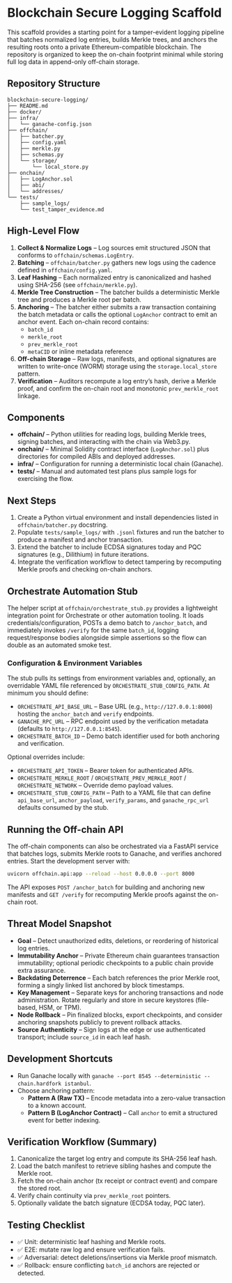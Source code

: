 # Blockchain Secure Logging Scaffold

This scaffold provides a starting point for a tamper-evident logging pipeline that batches normalized log entries, builds Merkle trees, and anchors the resulting roots onto a private Ethereum-compatible blockchain. The repository is organized to keep the on-chain footprint minimal while storing full log data in append-only off-chain storage.

## Repository Structure

```
blockchain-secure-logging/
├── README.md
├── docker/
├── infra/
│   └── ganache-config.json
├── offchain/
│   ├── batcher.py
│   ├── config.yaml
│   ├── merkle.py
│   ├── schemas.py
│   └── storage/
│       └── local_store.py
├── onchain/
│   ├── LogAnchor.sol
│   ├── abi/
│   └── addresses/
└── tests/
    ├── sample_logs/
    └── test_tamper_evidence.md
```

## High-Level Flow

1. **Collect & Normalize Logs** – Log sources emit structured JSON that conforms to `offchain/schemas.LogEntry`.
2. **Batching** – `offchain/batcher.py` gathers new logs using the cadence defined in `offchain/config.yaml`.
3. **Leaf Hashing** – Each normalized entry is canonicalized and hashed using SHA-256 (see `offchain/merkle.py`).
4. **Merkle Tree Construction** – The batcher builds a deterministic Merkle tree and produces a Merkle root per batch.
5. **Anchoring** – The batcher either submits a raw transaction containing the batch metadata or calls the optional `LogAnchor` contract to emit an anchor event. Each on-chain record contains:
   - `batch_id`
   - `merkle_root`
   - `prev_merkle_root`
   - `metaCID` or inline metadata reference
6. **Off-chain Storage** – Raw logs, manifests, and optional signatures are written to write-once (WORM) storage using the `storage.local_store` pattern.
7. **Verification** – Auditors recompute a log entry’s hash, derive a Merkle proof, and confirm the on-chain root and monotonic `prev_merkle_root` linkage.

## Components

- **offchain/** – Python utilities for reading logs, building Merkle trees, signing batches, and interacting with the chain via Web3.py.
- **onchain/** – Minimal Solidity contract interface (`LogAnchor.sol`) plus directories for compiled ABIs and deployed addresses.
- **infra/** – Configuration for running a deterministic local chain (Ganache).
- **tests/** – Manual and automated test plans plus sample logs for exercising the flow.

## Next Steps

1. Create a Python virtual environment and install dependencies listed in `offchain/batcher.py` docstring.
2. Populate `tests/sample_logs/` with `.jsonl` fixtures and run the batcher to produce a manifest and anchor transaction.
3. Extend the batcher to include ECDSA signatures today and PQC signatures (e.g., Dilithium) in future iterations.
4. Integrate the verification workflow to detect tampering by recomputing Merkle proofs and checking on-chain anchors.


## Orchestrate Automation Stub

The helper script at `offchain/orchestrate_stub.py` provides a lightweight integration point for Orchestrate or other
automation tooling. It loads credentials/configuration, POSTs a demo batch to `/anchor_batch`, and immediately invokes
`/verify` for the same `batch_id`, logging request/response bodies alongside simple assertions so the flow can double as an
automated smoke test.

### Configuration & Environment Variables

The stub pulls its settings from environment variables and, optionally, an overridable YAML file referenced by
`ORCHESTRATE_STUB_CONFIG_PATH`. At minimum you should define:

- `ORCHESTRATE_API_BASE_URL` – Base URL (e.g., `http://127.0.0.1:8000`) hosting the `anchor_batch` and `verify` endpoints.
- `GANACHE_RPC_URL` – RPC endpoint used by the verification metadata (defaults to `http://127.0.0.1:8545`).
- `ORCHESTRATE_BATCH_ID` – Demo batch identifier used for both anchoring and verification.

Optional overrides include:

- `ORCHESTRATE_API_TOKEN` – Bearer token for authenticated APIs.
- `ORCHESTRATE_MERKLE_ROOT` / `ORCHESTRATE_PREV_MERKLE_ROOT` / `ORCHESTRATE_NETWORK` – Override demo payload values.
- `ORCHESTRATE_STUB_CONFIG_PATH` – Path to a YAML file that can define `api_base_url`, `anchor_payload`, `verify_params`, and
  `ganache_rpc_url` defaults consumed by the stub.

## Running the Off-chain API

The off-chain components can also be orchestrated via a FastAPI service that batches logs, submits Merkle roots to Ganache, and verifies anchored entries. Start the development server with:

```bash
uvicorn offchain.api:app --reload --host 0.0.0.0 --port 8000
```

The API exposes `POST /anchor_batch` for building and anchoring new manifests and `GET /verify` for recomputing Merkle proofs against the on-chain root.


## Threat Model Snapshot

- **Goal** – Detect unauthorized edits, deletions, or reordering of historical log entries.
- **Immutability Anchor** – Private Ethereum chain guarantees transaction immutability; optional periodic checkpoints to a public chain provide extra assurance.
- **Backdating Deterrence** – Each batch references the prior Merkle root, forming a singly linked list anchored by block timestamps.
- **Key Management** – Separate keys for anchoring transactions and node administration. Rotate regularly and store in secure keystores (file-based, HSM, or TPM).
- **Node Rollback** – Pin finalized blocks, export checkpoints, and consider anchoring snapshots publicly to prevent rollback attacks.
- **Source Authenticity** – Sign logs at the edge or use authenticated transport; include `source_id` in each leaf hash.

## Development Shortcuts

- Run Ganache locally with `ganache --port 8545 --deterministic --chain.hardfork istanbul`.
- Choose anchoring pattern:
  - **Pattern A (Raw TX)** – Encode metadata into a zero-value transaction to a known account.
  - **Pattern B (LogAnchor Contract)** – Call `anchor` to emit a structured event for better indexing.

## Verification Workflow (Summary)

1. Canonicalize the target log entry and compute its SHA-256 leaf hash.
2. Load the batch manifest to retrieve sibling hashes and compute the Merkle root.
3. Fetch the on-chain anchor (tx receipt or contract event) and compare the stored root.
4. Verify chain continuity via `prev_merkle_root` pointers.
5. Optionally validate the batch signature (ECDSA today, PQC later).

## Testing Checklist

- ✅ Unit: deterministic leaf hashing and Merkle roots.
- ✅ E2E: mutate raw log and ensure verification fails.
- ✅ Adversarial: detect deletions/insertions via Merkle proof mismatch.
- ✅ Rollback: ensure conflicting `batch_id` anchors are rejected or detected.

